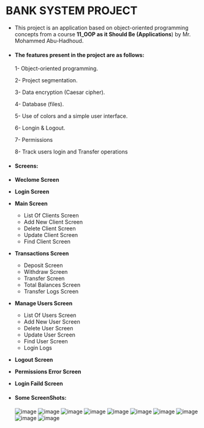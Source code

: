 # 							BANK SYSTEM PROJECT

- This project is an application based on object-oriented programming concepts from a course **11_OOP as it Should Be (Applications**)  by Mr. Mohammed Abu-Hadhoud.

  

- #### The features present in the project are as follows:

  1- Object-oriented programming.

  2- Project segmentation.

  3- Data encryption (Caesar cipher).

  4- Database (files).

  5- Use of colors and a simple user interface.

  6- Longin & Logout.

  7- Permissions

  8- Track users login and Transfer operations

     

- #### Screens:
#### 

- **Weclome Screen**
- **Login Screen**
- **Main Screen**
  - List Of Clients Screen
  - Add New Client Screen
  - Delete Client Screen
  - Update Client Screen
  - Find Client Screen
- **Transactions Screen**
  - Deposit Screen
  - Withdraw Screen
  - Transfer Screen
  - Total Balances Screen
  - Transfer Logs Screen
- **Manage Users Screen**
  - List Of Users Screen
  - Add New User Screen
  - Delete User Screen
  - Update User Screen
  - Find User Screen
  - Login Logs
- **Logout Screen**
- **Permissions Error Screen**
- **Login Faild Screen**



- #### Some ScreenShots:
  ![image](https://github.com/Redaessa7/-BANK_SYSTEM_PROJECT_OOP/assets/151007665/03103535-6451-472f-a9d4-74a3b6947f3d)
  ![image](https://github.com/Redaessa7/-BANK_SYSTEM_PROJECT_OOP/assets/151007665/0b3a48a9-be3d-4578-8c19-c1dd0475afab)
  ![image](https://github.com/Redaessa7/-BANK_SYSTEM_PROJECT_OOP/assets/151007665/4d6e48ed-9ecc-4e9d-b16d-069b6a600294)
  ![image](https://github.com/Redaessa7/-BANK_SYSTEM_PROJECT_OOP/assets/151007665/93dc5918-5ae9-4494-b8a3-37e2906ebd3d)
  ![image](https://github.com/Redaessa7/-BANK_SYSTEM_PROJECT_OOP/assets/151007665/13f6a194-77f2-4830-9fa5-2827f095471d)
  ![image](https://github.com/Redaessa7/-BANK_SYSTEM_PROJECT_OOP/assets/151007665/fca96703-3c4b-4db5-b37c-1b9d5e1d0247)
  ![image](https://github.com/Redaessa7/-BANK_SYSTEM_PROJECT_OOP/assets/151007665/742029a1-ae34-4940-bf57-d094ed7c57e8)
  ![image](https://github.com/Redaessa7/-BANK_SYSTEM_PROJECT_OOP/assets/151007665/b7d7d909-0dd1-4f85-b019-85e1e4e0a1e8)
  ![image](https://github.com/Redaessa7/-BANK_SYSTEM_PROJECT_OOP/assets/151007665/efd4bb97-bf09-48b8-8524-6778b63c6336)
  ![image](https://github.com/Redaessa7/-BANK_SYSTEM_PROJECT_OOP/assets/151007665/ead013f5-3c80-4c97-8773-9a92077f47d8)




  











